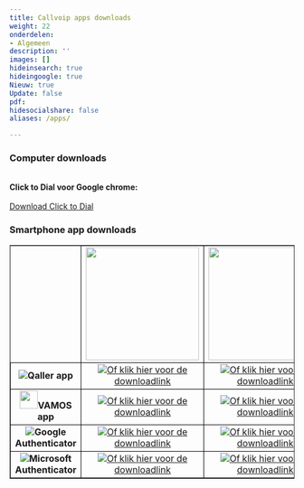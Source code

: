 ```yaml
---
title: Callvoip apps downloads
weight: 22
onderdelen:
- Algemeen
description: ''
images: []
hideinsearch: true
hideingoogle: true
Nieuw: true
Update: false
pdf: 
hidesocialshare: false
aliases: /apps/

---
```

<h3>Computer downloads</h3><br>
<b>Click to Dial voor Google chrome:</b><br><br>
<a href="https://chrome.google.com/webstore/detail/click-to-dial/fcaogjloahcekdejkopjepdjinpngceh?hl=nl" class="button" target="_blank">Download Click to Dial</a><br>
<h3>Smartphone app downloads</h3>
<table border="1" cellpadding="10">
<tbody>
<tr>
<td>&nbsp;</td>
<td style="border: 1px solid black;"><center><img src="https://res.cloudinary.com/callvoip/image/upload/v1686299047/App-Stroe.png" width="200px"></center</td>
<td style="border: 1px solid black;"><center><img src="https://res.cloudinary.com/callvoip/image/upload/v1686299047/googleplay_zhcnme.png" width="200px"></center></td>
</tr>
<tr>
<td style="border: 1px solid black;"><center><img src="https://res.cloudinary.com/callvoip/image/upload/v1686299047/qaller2fa.png"><b>Qaller app</b></center></td>
<td style="border: 1px solid black;"><center><img src="https://res.cloudinary.com/callvoip/image/upload/v1686299047/screenshot_39.jpg"><a href="https://apps.apple.com/nl/app/qaller/id1140548146" target="_blank">Of klik hier voor de downloadlink</a></center></td>
<td style="border: 1px solid black;"><center><img src="https://res.cloudinary.com/callvoip/image/upload/v1686299047/screenshot_40.jpg"><a href="https://play.google.com/store/apps/details?id=com.digifoon.qaller&hl=nl" target="_blank">Of klik hier voor de downloadlink</a></center></td>
</tr>
<tr>
<td style="border: 1px solid black;"><center><img src="https://res.cloudinary.com/callvoip/image/upload/v1686299047/vamos_fupe0q.png" width="32px"><b>VAMOS app</b></center></td>
<td style="border: 1px solid black;"><center><img src="https://res.cloudinary.com/callvoip/image/upload/v1686299047/screenshot_41.jpg"><a href="https://apps.apple.com/nl/app/vamos-vast-mobiel/id1449692498" target="_blank">Of klik hier voor de downloadlink</a></center></td>
<td style="border: 1px solid black;"><center><img src="https://res.cloudinary.com/callvoip/image/upload/v1686299047/screenshot_42.jpg"><a href="https://play.google.com/store/apps/details?id=com.digifoon.fmc" target="_blank">Of klik hier voor de downloadlink</a></center></td>
</tr>
<tr>
<td style="border: 1px solid black;"><center><img src="https://res.cloudinary.com/callvoip/image/upload/v1686299047/googleauth2.png"><b>Google Authenticator</b></center></td>
<td style="border: 1px solid black;"><center><img src="https://res.cloudinary.com/callvoip/image/upload/v1686299047/screenshot_2.jpg"><a href="https://apps.apple.com/us/app/google-authenticator/id388497605" target="_blank">Of klik hier voor de downloadlink</a></center></td>
<td style="border: 1px solid black;"><center><img src="https://res.cloudinary.com/callvoip/image/upload/v1686299047/screenshot_4.jpg"><a href="https://play.google.com/store/apps/details?id=com.google.android.apps.authenticator2&hl=en&gl=US&pli=1" target="_blank">Of klik hier voor de downloadlink</a></center></td>
</tr>
<tr>
<td style="border: 1px solid black;"><center><img src="https://res.cloudinary.com/callvoip/image/upload/v1686299047/micro2fa.png"><b>Microsoft Authenticator</b></center></td>
<td style="border: 1px solid black;"><center><img src="https://res.cloudinary.com/callvoip/image/upload/v1686299047/screenshot_4.jpg"><a href="https://apps.apple.com/us/app/microsoft-authenticator/id983156458" target="_blank">Of klik hier voor de downloadlink</a></center></td>
<td style="border: 1px solid black;"><center><img src="https://res.cloudinary.com/callvoip/image/upload/v1686299047/screenshot_5.jpg"><a href="https://play.google.com/store/apps/details?id=com.azure.authenticator&hl=en&gl=US" target="_blank">Of klik hier voor de downloadlink</a></center></td>
</tr>
</tbody>
</table>

